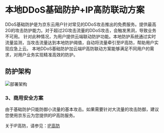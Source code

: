# 本地DDoS基础防护+IP高防联动方案

DDoS基础防护是为京东云用户针对常见的DDoS攻击推出的免费服务。提供最高2G的攻击防护能力。对于超过2G攻击流量的DDoS攻击，会触发黑洞，导致业务不可用。
针对此种情况，为用户提供云端联动防护功能。本地防护系统通过实时流量监测，当攻击流量达到本地防护阈值，自动将流量牵引至IP高防，帮助用户实现应急上云。
本地DDoS基础防护加云端IP高防联动方案能够满足不同用户的需求，对用户业务实现精准高效的防护。

## 防护架构

![部署架构](https://github.com/jdcloudcom/cn/blob/edit/image/Advanced%20Anti-DDoS/Best-Practice01.png)<Br/>

### 3、商用安全方案

由于基础防护只能防御小流量的基本攻击。如果需要针对大流量的攻击防御，建议您使用京东云为您提供的IP高防服务。

关于IP高防，请参见：[IP高防](https://ip-anti-console.jdcloud.com/instancelist)
